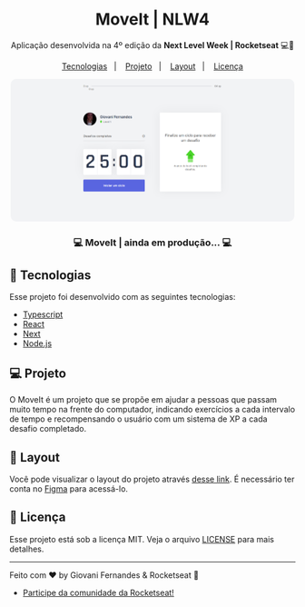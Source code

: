 <h1 align="center">
  MoveIt | NLW4
</h1>

<p align="center"> Aplicação desenvolvida na 4º edição da <b>Next Level Week | Rocketseat</b> 💻🚀 </p>

<p align="center">
  <a href="#-tecnologias">Tecnologias</a>&nbsp;&nbsp;&nbsp;|&nbsp;&nbsp;&nbsp;
  <a href="#-projeto">Projeto</a>&nbsp;&nbsp;&nbsp;|&nbsp;&nbsp;&nbsp;
  <a href="#-layout">Layout</a>&nbsp;&nbsp;&nbsp;|&nbsp;&nbsp;&nbsp;
  <a href="#memo-licença">Licença</a>
</p>

<p align="center">
  <img width="500" style="border-radius: 10px" height="auto" alt="movi.it" src="public/icons/screenshot-home.png">
</p>

<h3 align="center"> 
	💻 MoveIt | ainda em produção... 💻
</h3>

## 🚀 Tecnologias

Esse projeto foi desenvolvido com as seguintes tecnologias:

- [Typescript](https://www.typescriptlang.org/)
- [React](https://reactjs.org)
- [Next](https://nextjs.org)
- [Node.js](https://nodejs.org/en/)

## 💻 Projeto

O MoveIt é um projeto que se propõe em ajudar a pessoas que passam muito tempo na frente do computador, indicando exercícios a cada intervalo de tempo e recompensando o usuário com um sistema de XP a cada desafio completado.

## 🔖 Layout

Você pode visualizar o layout do projeto através [desse link](https://www.figma.com/file/ge20pu3ofMOKoliUyKx1Nl/?viewer=1&node-id=). É necessário ter conta no [Figma](https://figma.com) para acessá-lo.

## :memo: Licença

Esse projeto está sob a licença MIT. Veja o arquivo [LICENSE](LICENSE.md) para mais detalhes.

---

Feito com ♥ by Giovani Fernandes & Rocketseat :wave: 
- [Participe da comunidade da Rocketseat!](https://discordapp.com/invite/gCRAFhc)